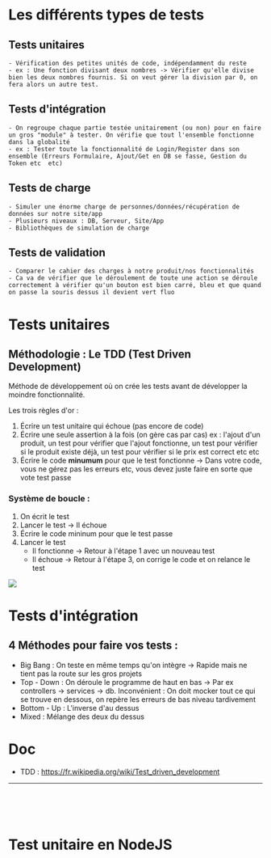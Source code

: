 # Les différents types de tests

## Tests unitaires
    - Vérification des petites unités de code, indépendamment du reste
    - ex : Une fonction divisant deux nombres -> Vérifier qu'elle divise bien les deux nombres fournis. Si on veut gérer la division par 0, on fera alors un autre test.

## Tests d'intégration
    - On regroupe chaque partie testée unitairement (ou non) pour en faire un gros "module" à tester. On vérifie que tout l'ensemble fonctionne dans la globalité
    - ex : Tester toute la fonctionnalité de Login/Register dans son ensemble (Erreurs Formulaire, Ajout/Get en DB se fasse, Gestion du Token etc  etc)

## Tests de charge
    - Simuler une énorme charge de personnes/données/récupération de données sur notre site/app
    - Plusieurs niveaux : DB, Serveur, Site/App
    - Bibliothèques de simulation de charge

## Tests de validation
    - Comparer le cahier des charges à notre produit/nos fonctionnalités
    - Ca va de vérifier que le déroulement de toute une action se déroule correctement à vérifier qu'un bouton est bien carré, bleu et que quand on passe la souris dessus il devient vert fluo

# Tests unitaires
## Méthodologie : Le TDD (Test Driven Development)
Méthode de développement où on crée les tests avant de développer la moindre fonctionnalité.

Les trois règles d'or :
1) Écrire un test unitaire qui échoue (pas encore de code)
2) Écrire une seule assertion à la fois (on gère cas par cas) ex : l'ajout d'un produit, un test pour vérifier que l'ajout fonctionne, un test pour vérifier si le produit existe déjà, un test pour vérifier si le prix est correct etc etc
3) Écrire le code **minumum** pour que le test fonctionne -> Dans votre code, vous ne gérez pas les erreurs etc, vous devez juste faire en sorte que vote test passe


### Système de boucle : 
1) On écrit le test
2) Lancer le test -> Il échoue
3) Écrire le code mininum pour que le test passe
4) Lancer le test
    * Il fonctionne -> Retour à l'étape 1 avec un nouveau test
    * Il échoue -> Retour à l'étape 3, on corrige le code et on relance le test

<a href="https://upload.wikimedia.org/wikipedia/commons/thumb/0/0e/Cycle-global-tdd.png/1920px-Cycle-global-tdd.png">
<img src="https://upload.wikimedia.org/wikipedia/commons/thumb/0/0e/Cycle-global-tdd.png/1920px-Cycle-global-tdd.png" > </a>
    
# Tests d'intégration
## 4 Méthodes pour faire vos tests :
* Big Bang : On teste en même temps qu'on intègre -> Rapide mais ne tient pas la route sur les gros projets
* Top - Down : On déroule le programme de haut en bas -> Par ex controllers -> services -> db. Inconvénient : On doit mocker tout ce qui se trouve en dessous, on repère les erreurs de bas niveau tardivement
* Bottom - Up : L'inverse d'au dessus
* Mixed : Mélange des deux du dessus

# Doc
- TDD : https://fr.wikipedia.org/wiki/Test_driven_development

<hr>
<br><br><br>

# Test unitaire en NodeJS